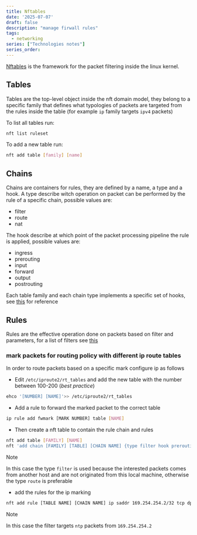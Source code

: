 ```yaml
---
title: Nftables
date: '2025-07-07'
draft: false
description: "manage firwall rules"
tags:
  - networking
series: ["Technologies notes"]
series_order:
---
```


[Nftables](https://wiki.nftables.org) is the framework for the packet filtering inside the linux kernel.

## Tables

Tables are the top-level object inside the nft domain model, they belong to a specific family that defines what typologies of packets are targeted from the rules inside the table (for example `ip` family targets `ipv4` packets)

To list all tables run:

```bash
nft list ruleset
```

To add a new table run:

```bash
nft add table [family] [name]
```

## Chains

Chains are containers for rules, they are defined by a name, a type and a hook. A type describe witch operation on packet can be performed by the rule of a specific chain, possible values are:

- filter
- route
- nat

The hook describe at which point of the packet processing pipeline the rule is applied, possible values are:

- ingress
- prerouting
- input
- forward
- output
- postrouting

Each table family and each chain type implements a specific set of hooks, see [this](https://wiki.nftables.org/wiki-nftables/index.php/Netfilter_hooks#Netfilter_hooks_into_Linux_networking_packet_flows) for reference

## Rules

Rules are the effective operation done on packets based on filter and parameters, for a list of filters see [this](https://wiki.nftables.org/wiki-nftables/index.php/Quick_reference-nftables_in_10_minutes)


### mark packets for routing policy with different ip route tables

In order to route packets based on a specific mark configure ip as follows

- Edit `/etc/iproute2/rt_tables` and add the new table with the number between 100-200 (*best practice*)

```bash
ehco '[NUMBER] [NAME]'>> /etc/iproute2/rt_tables
```

- Add a rule to forward the marked packet to the correct table

```bash
ip rule add fwmark [MARK NUMBER] table [NAME]
```

- Then create a nft table to contain the rule chain and rules

```bash
nft add table [FAMILY] [NAME]
nft 'add chain [FAMILY] [TABLE] [CHAIN NAME] {type filter hook prerouting priority 0;} '
```
> [!NOTE]
> In this case the type `filter` is used because the interested packets comes from another host and are not originated from this local machine, otherwise the type `route` is preferable

- add the rules for the ip marking

```bash
nft add rule [TABLE NAME] [CHAIN NAME] ip saddr 169.254.254.2/32 tcp dport 123 mark set 230
```
> [!NOTE]
> In this case the filter targets `ntp` packets from `169.254.254.2`
